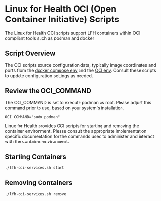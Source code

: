 # Linux for Health OCI (Open Container Initiative) Scripts

The Linux for Health OCI scripts support LFH containers within OCI compliant tools such as [podman](http://docs.podman.io/en/latest/Introduction.html)
and [docker](https://www.docker.com/)

## Script Overview

The OCI scripts source configuration data, typically image coordinates and ports from the [docker compose env](../compose/.env)
and the [OCI env](.env). Consult these scripts to update configuration settings as needed.

## Review the OCI_COMMAND
The OCI_COMMAND is set to execute podman as root. Please adjust this command prior to use, based on your system's
installation.

```shell script
OCI_COMMAND="sudo podman"
```  

Linux for Health provides OCI scripts for starting and removing the container environment. Please consult the appropriate
implementation specific documentation for the commands used to administer and interact with the container environment.

## Starting Containers

```shell script
./lfh-oci-services.sh start
```

## Removing Containers

```shell script
./lfh-oci-services.sh remove
```
